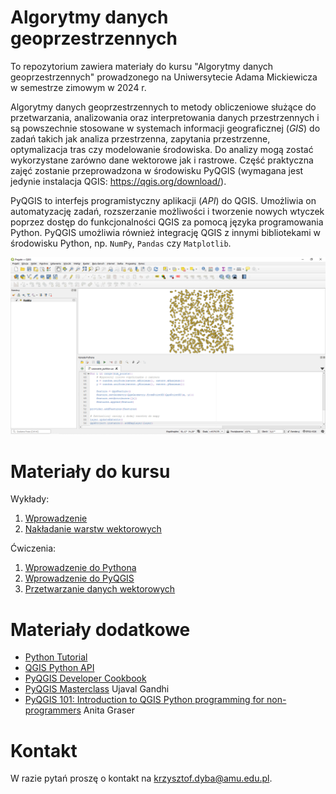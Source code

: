 # Algorytmy danych geoprzestrzennych
To repozytorium zawiera materiały do kursu "Algorytmy danych geoprzestrzennych" prowadzonego
na Uniwersytecie Adama Mickiewicza w semestrze zimowym w 2024 r.

Algorytmy danych geoprzestrzennych to metody obliczeniowe służące do przetwarzania,
analizowania oraz interpretowania danych przestrzennych i są powszechnie stosowane w
systemach informacji geograficznej (*GIS*) do zadań takich jak analiza przestrzenna,
zapytania przestrzenne, optymalizacja tras czy modelowanie środowiska. Do analizy mogą
zostać wykorzystane zarówno dane wektorowe jak i rastrowe. Część praktyczna zajęć zostanie
przeprowadzona w środowisku PyQGIS (wymagana jest jedynie instalacja QGIS: <https://qgis.org/download/>).

PyQGIS to interfejs programistyczny aplikacji (*API*) do QGIS. Umożliwia on automatyzację
zadań, rozszerzanie możliwości i tworzenie nowych wtyczek poprzez dostęp do funkcjonalności
QGIS za pomocą języka programowania Python. PyQGIS umożliwia również integrację QGIS z
innymi bibliotekami w środowisku Python, np. `NumPy`, `Pandas` czy `Matplotlib`.

![](wyklady/_images/0_PyQGIS.png)

# Materiały do kursu

Wykłady:

1. [Wprowadzenie](https://kadyb.github.io/adg2024/wyklady/01_Wprowadzenie.html)
2. [Nakładanie warstw wektorowych](https://kadyb.github.io/adg2024/wyklady/02_Nakladanie_warstw.html)

Ćwiczenia:

1. [Wprowadzenie do Pythona](https://kadyb.github.io/adg2024/cwiczenia/01_Python.html)
2. [Wprowadzenie do PyQGIS](https://kadyb.github.io/adg2024/cwiczenia/02_PyQGIS.html)
3. [Przetwarzanie danych wektorowych](https://kadyb.github.io/adg2024/cwiczenia/03_Przetwarzanie_wektor.html.html)

# Materiały dodatkowe

- [Python Tutorial](https://docs.python.org/3/tutorial/)
- [QGIS Python API](https://qgis.org/pyqgis/3.34/)
- [PyQGIS Developer Cookbook](https://docs.qgis.org/3.34/en/docs/pyqgis_developer_cookbook/)
- [PyQGIS Masterclass](https://courses.spatialthoughts.com/pyqgis-masterclass.html) Ujaval Gandhi 
- [PyQGIS 101: Introduction to QGIS Python programming for non-programmers](https://anitagraser.com/pyqgis-101-introduction-to-qgis-python-programming-for-non-programmers/) Anita Graser

# Kontakt 

W razie pytań proszę o kontakt na <krzysztof.dyba@amu.edu.pl>.
